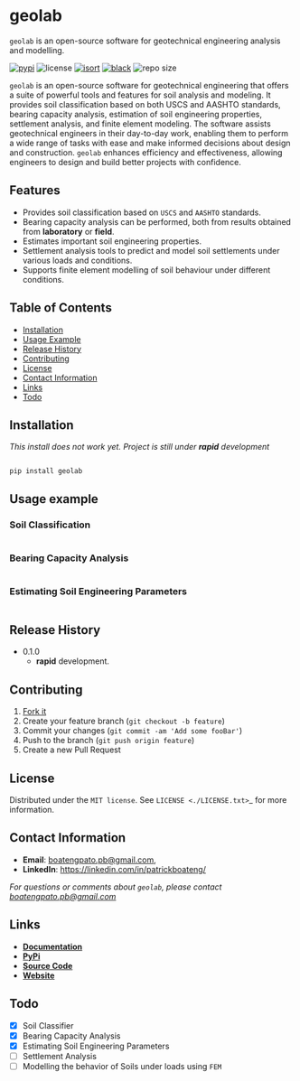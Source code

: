 # geolab

`geolab` is an open-source software for geotechnical engineering analysis and modelling.

[![pypi](https://img.shields.io/badge/PyPi-Pato546-blue?style=flat-square&logo=pypi&logoColor=white)](https://pypi.org/user/Pato546/)
![license](https://img.shields.io/pypi/l/geolab?style=flat-square)
[![isort](https://img.shields.io/badge/%20imports-isort-%231674b1?style=flat-square&labelColor=ef8336)](https://pycqa.github.io/isort/)
[![black](https://img.shields.io/badge/code%20style-black-000000.svg?style=flat-square)](https://github.com/psf/black)
![repo size](https://img.shields.io/github/repo-size/patrickboateng/geolab?style=flat-square&labelColor=ef8336)

<!-- [![style guide](https://img.shields.io/badge/%20style-google-3666d6.svg?style=flat-square)](https://google.github.io/styleguide/pyguide.html#s3.8-comments-and-docstrings) -->

<!-- ![downloads](https://img.shields.io/pypi/dm/geolab?style=flat-square) -->

`geolab` is an open-source software for geotechnical engineering that offers a suite of
powerful tools and features for soil analysis and modeling. It provides soil classification based
on both USCS and AASHTO standards, bearing capacity analysis, estimation of soil engineering properties,
settlement analysis, and finite element modeling. The software assists geotechnical engineers in their
day-to-day work, enabling them to perform a wide range of tasks with ease and make informed decisions
about design and construction. `geolab` enhances efficiency and effectiveness, allowing engineers to
design and build better projects with confidence.

## Features

- Provides soil classification based on `USCS` and `AASHTO` standards.
- Bearing capacity analysis can be performed, both from results obtained from **laboratory** or **field**.
- Estimates important soil engineering properties.
- Settlement analysis tools to predict and model soil settlements under various loads and conditions.
- Supports finite element modelling of soil behaviour under different conditions.

## Table of Contents

- [Installation](#installation)
- [Usage Example](#usage-example)
- [Release History](#release-history)
- [Contributing](#contributing)
- [License](#license)
- [Contact Information](#contact-information)
- [Links](#links)
- [Todo](#todo)

## Installation

_This install does not work yet. Project is still under **rapid** development_

```shell

pip install geolab

```

## Usage example

### Soil Classification

```python

```

### Bearing Capacity Analysis

```python

```

### Estimating Soil Engineering Parameters

```python

```

## Release History

- 0.1.0
  - **rapid** development.

## Contributing

1. [Fork it](https://github.com/patrickboateng/geolab/fork)
1. Create your feature branch (`git checkout -b feature`)
1. Commit your changes (`git commit -am 'Add some fooBar'`)
1. Push to the branch (`git push origin feature`)
1. Create a new Pull Request

## License

Distributed under the `MIT license`. See `LICENSE <./LICENSE.txt>`\_ for more information.

## Contact Information

- **Email**: <boatengpato.pb@gmail.com>,
- **LinkedIn**: <https://linkedin.com/in/patrickboateng/>

_For questions or comments about `geolab`, please contact <boatengpato.pb@gmail.com>_

## Links

- [**Documentation**](https://)
- [**PyPi**](https://)
- [**Source Code**](https://github.com/patrickboateng/geolab/)
- [**Website**](https://)

## Todo

- [x] Soil Classifier
- [x] Bearing Capacity Analysis
- [x] Estimating Soil Engineering Parameters
- [ ] Settlement Analysis
- [ ] Modelling the behavior of Soils under loads using `FEM`
